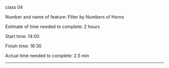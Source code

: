 
class 04

Number and name of feature: Filter by Numbers of Horns

Estimate of time needed to complete: 2 hours

Start time: 14:00

Finish time: 16:30

Actual time needed to complete: 2.5 min 

*********************************************************
